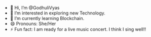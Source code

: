 - 👋 Hi, I’m @GodhuliVyas
- 👀 I’m interested in exploring new Technology.
- 🌱 I’m currently learning Blockchain.
- 😄 Pronouns: She/Her
- ⚡ Fun fact: I am ready for a live music concert. I think I sing well!!

<!---
GodhuliVyas/GodhuliVyas is a ✨ special ✨ repository because its `README.md` (this file) appears on your GitHub profile.
You can click the Preview link to take a look at your changes.
--->
